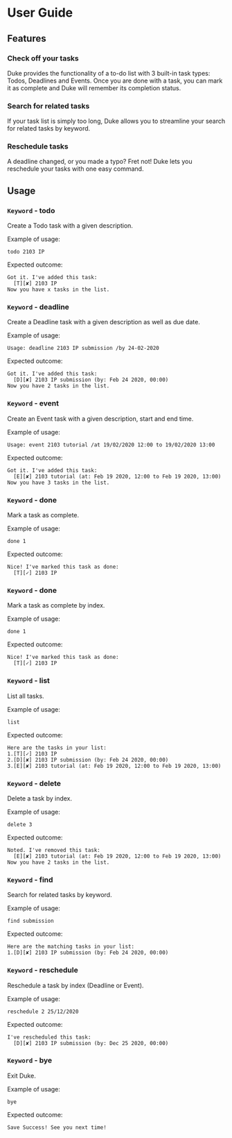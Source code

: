 # User Guide

## Features 

### Check off your tasks
Duke provides the functionality of a to-do list with 3 built-in task types: Todos, Deadlines and Events.
Once you are done with a task, you can mark it as complete and Duke will remember its completion status.

### Search for related tasks
If your task list is simply too long, Duke allows you to streamline your search for related tasks by keyword.

### Reschedule tasks
A deadline changed, or you made a typo? Fret not! Duke lets you reschedule your tasks with one easy command.

## Usage

### `Keyword` - todo

Create a Todo task with a given description.

Example of usage: 

`todo 2103 IP`

Expected outcome:

`Got it. I've added this task:`<br/>
`  [T][✘] 2103 IP`<br/>
`Now you have x tasks in the list.`

### `Keyword` - deadline

Create a Deadline task with a given description as well as due date.

Example of usage: 

`Usage: deadline 2103 IP submission /by 24-02-2020`

Expected outcome:

`Got it. I've added this task:`<br/>
`  [D][✘] 2103 IP submission (by: Feb 24 2020, 00:00)`<br/>
`Now you have 2 tasks in the list.`

### `Keyword` - event

Create an Event task with a given description, start and end time.

Example of usage: 

`Usage: event 2103 tutorial /at 19/02/2020 12:00 to 19/02/2020 13:00`

Expected outcome:

`Got it. I've added this task:`<br/>
`  [E][✘] 2103 tutorial (at: Feb 19 2020, 12:00 to Feb 19 2020, 13:00)`<br/>
`Now you have 3 tasks in the list.`

### `Keyword` - done

Mark a task as complete.

Example of usage: 

`done 1`

Expected outcome:

`Nice! I've marked this task as done:`<br/>
`  [T][✓] 2103 IP`

### `Keyword` - done

Mark a task as complete by index.

Example of usage: 

`done 1`

Expected outcome:

`Nice! I've marked this task as done:`<br/>
`  [T][✓] 2103 IP`

### `Keyword` - list

List all tasks.

Example of usage: 

`list`

Expected outcome:

`Here are the tasks in your list:`<br/>
`1.[T][✓] 2103 IP`<br/>
`2.[D][✘] 2103 IP submission (by: Feb 24 2020, 00:00)`<br/>
`3.[E][✘] 2103 tutorial (at: Feb 19 2020, 12:00 to Feb 19 2020, 13:00)`

### `Keyword` - delete

Delete a task by index.

Example of usage: 

`delete 3`

Expected outcome:

`Noted. I've removed this task:`<br/>
`  [E][✘] 2103 tutorial (at: Feb 19 2020, 12:00 to Feb 19 2020, 13:00)`<br/>
`Now you have 2 tasks in the list.`

### `Keyword` - find

Search for related tasks by keyword.

Example of usage: 

`find submission`

Expected outcome:

`Here are the matching tasks in your list:`<br/>
`1.[D][✘] 2103 IP submission (by: Feb 24 2020, 00:00)`

### `Keyword` - reschedule

Reschedule a task by index (Deadline or Event).

Example of usage: 

`reschedule 2 25/12/2020`

Expected outcome:

`I've rescheduled this task:`<br/>
`  [D][✘] 2103 IP submission (by: Dec 25 2020, 00:00)`

### `Keyword` - bye

Exit Duke.

Example of usage: 

`bye`

Expected outcome:

`Save Success! See you next time!`




